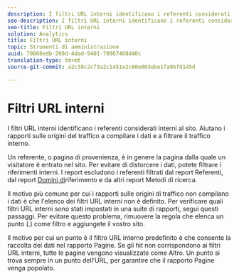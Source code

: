 ```yaml
---
description: I filtri URL interni identificano i referenti considerati interni al sito. Aiutano i rapporti sulle origini del traffico a compilare i dati e a filtrare il traffico interno.
seo-description: I filtri URL interni identificano i referenti considerati interni al sito. Aiutano i rapporti sulle origini del traffico a compilare i dati e a filtrare il traffico interno.
seo-title: Filtri URL interni
solution: Analytics
title: Filtri URL interni
topic: Strumenti di amministrazione
uuid: 70868edb-208d-4dad-9401-70967468d40c
translation-type: tm+mt
source-git-commit: a2c38c2cf3a2c1451e2c60e003ebe1fa9bfd145d

---
```



# Filtri URL interni

I filtri URL interni identificano i referenti considerati interni al sito. Aiutano i rapporti sulle origini del traffico a compilare i dati e a filtrare il traffico interno.

Un referente, o pagina di provenienza, è in genere la pagina dalla quale un visitatore è entrato nel sito. Per evitare di distorcere i dati, potete filtrare i riferimenti interni. I report escludono i referenti filtrati dal report [](/help/components/c-variables/dimensionslist/reports-referrers.md)Referenti, dal report [Domini di](/help/components/c-variables/dimensionslist/reports-referring-domains.md)riferimento e da altri report Metodi di ricerca.

Il motivo più comune per cui i rapporti sulle origini di traffico non compilano i dati è che l'elenco dei filtri URL interni non è definito. Per verificare quali filtri URL interni sono stati impostati in una suite di rapporti, segui questi passaggi. Per evitare questo problema, rimuovere la regola che elenca un punto (.) come filtro e aggiungete il vostro sito.

Il motivo per cui un punto è il filtro URL interno predefinito è che consente la raccolta dei dati nel rapporto Pagine. Se gli hit non corrispondono ai filtri URL interni, tutte le pagine vengono visualizzate come Altro. Un punto si trova sempre in un punto dell’URL, per garantire che il rapporto Pagine venga popolato.
